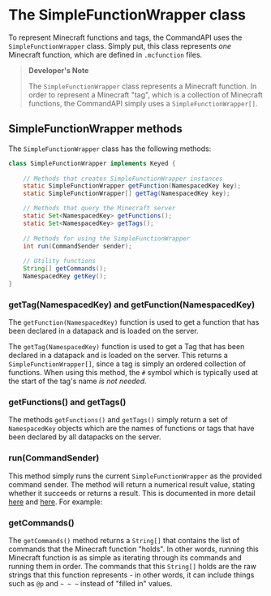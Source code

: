 # The SimpleFunctionWrapper class

To represent Minecraft functions and tags, the CommandAPI uses the `SimpleFunctionWrapper` class. Simply put, this class represents _one_ Minecraft function, which are defined in `.mcfunction` files.

> **Developer's Note**
>
> The `SimpleFunctionWrapper` class represents a Minecraft function. In order to represent a Minecraft "tag", which is a collection of Minecraft functions, the CommandAPI simply uses a `SimpleFunctionWrapper[]`.

## SimpleFunctionWrapper methods

The `SimpleFunctionWrapper` class has the following methods:

```java
class SimpleFunctionWrapper implements Keyed {
    
    // Methods that creates SimpleFunctionWrapper instances
    static SimpleFunctionWrapper getFunction(NamespacedKey key);
    static SimpleFunctionWrapper[] getTag(NamespacedKey key);

    // Methods that query the Minecraft server
    static Set<NamespacedKey> getFunctions();
    static Set<NamespacedKey> getTags();
    
    // Methods for using the SimpleFunctionWrapper
    int run(CommandSender sender);
    
    // Utility functions
    String[] getCommands();
    NamespacedKey getKey();
}
```

### getTag(NamespacedKey) and getFunction(NamespacedKey)

The `getFunction(NamespacedKey)` function is used to get a function that has been declared in a datapack and is loaded on the server.

The `getTag(NamespacedKey)` function is used to get a Tag that has been declared in a datapack and is loaded on the server. This returns a `SimpleFunctionWrapper[]`, since a tag is simply an ordered collection of functions. When using this method, the `#` symbol which is typically used at the start of the tag's name _is not needed_.

### getFunctions() and getTags()

The methods `getFunctions()` and `getTags()` simply return a set of `NamespacedKey` objects which are the names of functions or tags that have been declared by all datapacks on the server.

### run(CommandSender)

This method simply runs the current `SimpleFunctionWrapper` as the provided command sender. The method will return a numerical result value, stating whether it succeeds or returns a result. This is documented in more detail [here](./normalexecutors.md) and [here](./resultingcommandexecutors.md). For example:

### getCommands()

The `getCommands()` method returns a `String[]` that contains the list of commands that the Minecraft function "holds". In other words, running this Minecraft function is as simple as iterating through its commands and running them in order. The commands that this `String[]` holds are the raw strings that this function represents - in other words, it can include things such as `@p` and `~ ~ ~` instead of "filled in" values.
